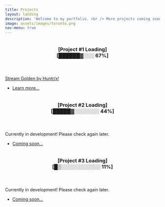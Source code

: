 ```yaml
---
title: Projects
layout: landing
description: 'Welcome to my portfolio. <br /> More projects coming soon!'
image: assets/images/toronto.png
nav-menu: true
---
```


<!-- Main -->
<div id="main">

<!-- One 
<section id="one">
	<div class="inner">
		<header class="major">
			<h2>Landing md > Part 1</h2>
		</header>
		<p>Placeholder, title text here. This is inside Landing subpage.</p>
	</div>
</section> -->

<!-- Two -->
<section id="two" class="spotlights">
	<section>
		<a href="#" class="image">
			<img src="{% link assets/images/cat1.jpg %}" alt="" data-position="center center" />
		</a>
		<div class="content">
			<div class="inner">
				<header class="major">
					<h3> [Project #1 Loading] <br /> [██████▓░░░ 67%] </h3>
				</header>
				<p> <a href="https://open.spotify.com/track/1CPZ5BxNNd0n0nF4Orb9JS" target="_blank"> Stream Golden by Huntr/x! </a> </p>
				<ul class="actions">
					<li><a href="#" class="button">Learn more...</a></li>
				</ul>
			</div>
		</div>
	</section>
	<section>
		<a href="#" class="image">
			<img src="{% link assets/images/cat2.jpg %}" alt="" data-position="top center" />
		</a>
		<div class="content">
			<div class="inner">
				<header class="major">
					<h3> [Project #2 Loading] <br /> [█████▓░░░░░░░ 44%] </h3>
				</header>
				<p>Currently in development! Please check again later.</p>
				<ul class="actions">
					<li><a href="#" class="button">Coming soon...</a></li>
				</ul>
			</div>
		</div>
	</section>
	<section>
		<a href="#" class="image">
			<img src="{% link assets/images/cat3.jpg %}" alt="" data-position="25% 25%" />
		</a>
		<div class="content">
			<div class="inner">
				<header class="major">
					<h3> [Project #3 Loading] <br /> [█▒░░░░░░░░░░░ 11%] </h3>
				</header>
				<p>Currently in development! Please check again later.</p>
				<ul class="actions">
					<li><a href="#" class="button">Coming soon...</a></li>
				</ul>
			</div>
		</div>
	</section>
</section>

<!-- Three 
<section id="three">
	<div class="inner">
		<header class="major">
			<h2>Landing md HTML third section</h2>
		</header>
		<p>Placeholder text.
		Stream Golden by Huntr/x.</p>
		<ul class="actions">
			<li><a href="generic.html" class="button next">Get Started</a></li>
		</ul>
	</div>
</section> -->

</div>
